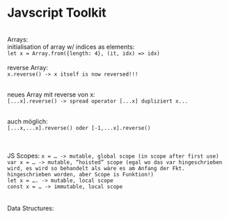 # Javscript Toolkit
<br/>
Arrays:<br/>
initialisation of array w/ indices as elements: 
<code>
let x = Array.from({length: 4}, (it, idx) => idx) 
</code> 
</br>
reverse Array:
<code>
x.reverse() -> x itself is now reversed!!! </br>
</code>
</br>
neues Array mit reverse von x: 
<code>
[...x].reverse() -> spread operator [...x] dupliziert x... </br>
</code>
</br>
auch möglich: 
<code>
[...x,...x].reverse() oder [-1,...x].reverse() </br>
</code>
</br>
</br>
JS Scopes:
<code>x = … -> mutable, global scope (in scope after first use) </code></br>
<code>var x = … -> mutable, “hoisted” scope (egal wo das var hingeschrieben wird, es wird so behandelt als wäre es am Anfang der Fkt. hingeschrieben worden, aber Scope is Funktion!) </code></br>
<code>let x = …. -> mutable, local scope </code></br>
<code>const x = … -> immutable, local scope </code></br>
</code> </br>
</br>
Data Structures:



